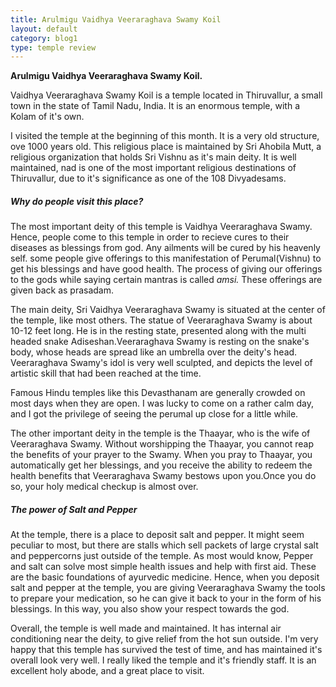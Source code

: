 ```yaml
---
title: Arulmigu Vaidhya Veeraraghava Swamy Koil
layout: default
category: blog1
type: temple review
---
```



**Arulmigu Vaidhya Veeraraghava Swamy Koil.**

Vaidhya Veeraraghava Swamy <a class="blue lighten-3 tooltipped" data-position="top" data-delay="50" data-tooltip="a temple.(Tamil)">Koil</a> is a temple located in Thiruvallur, a small town in the state of Tamil Nadu, India. It is an enormous temple, with a <a class="blue lighten-3 tooltipped" data-position="top" data-delay="50" data-tooltip="a tank, or pool">Kolam</a> of it's own.

I visited the temple at the beginning of this month. It is a very old structure, ove 1000 years old. This religious place is maintained by Sri Ahobila Mutt, a religious organization that holds Sri Vishnu as it's main deity. It is well maintained, nad is one of the most important religious destinations of Thiruvallur, due to it's significance as one of the 108 Divyadesams.

##### Why do people visit this place?

The most important deity of this temple is <a class="blue lighten-3 tooltipped" data-position="top" data-delay="50" data-tooltip="cure">Vaidhya</a> Veeraraghava Swamy. Hence, people come to this temple in order to recieve cures to their diseases as blessings from god. Any ailments will be cured by his heavenly self. some people give offerings to this manifestation of Perumal(Vishnu) to get his blessings and have good health. The process of giving our offerings to the gods while saying certain mantras is called *amsi.* These offerings are given back as <a class="blue lighten-3 tooltipped" data-position="top" data-delay="50" data-tooltip="blessed food">prasadam</a>.

The main deity, Sri Vaidhya Veeraraghava Swamy is situated at the center of the temple, like most others. The statue of Veeraraghava Swamy is about 10-12 feet long. He is in the resting state, presented along with the multi headed snake Adiseshan.Veeraraghava Swamy is resting on the snake's body, whose heads are spread like an umbrella over the deity's head. Veeraraghava Swamy's idol is very well sculpted, and depicts the level of artistic skill that had been reached at the time.

Famous Hindu temples like this Devasthanam are generally crowded on most days when they are open. I was lucky to come on a rather calm day, and I got the privilege of seeing the perumal up close for a little while.

The other important deity in the temple is the Thaayar, who is the wife of Veeraraghava Swamy. Without worshipping the Thaayar, you cannot reap the benefits of your prayer to the Swamy. When you pray to Thaayar, you automatically get her blessings, and you receive the ability to redeem the health benefits that Veeraraghava Swamy bestows upon you.Once you do so, your holy medical checkup is almost over.

##### The power of Salt and Pepper

At the temple, there is a place to deposit salt and pepper. It might seem peculiar to most, but there are stalls which sell packets of large crystal salt and peppercorns just outside of the temple. As most would know, Pepper and salt can solve most simple health issues and help with first aid. These are the basic foundations of ayurvedic medicine. Hence, when you deposit salt and pepper at the temple, you are giving Veeraraghava Swamy the tools to prepare your medication, so he can give it back to your in the form of his blessings. In this way, you also show your respect towards the god.

Overall, the temple is well made and maintained. It has internal air conditioning near the deity, to give relief from the hot sun outside. I'm very happy that this temple has survived the test of time, and has maintained it's overall look very well. I really liked the temple and it's friendly staff. It is an excellent holy abode, and a great place to visit.
